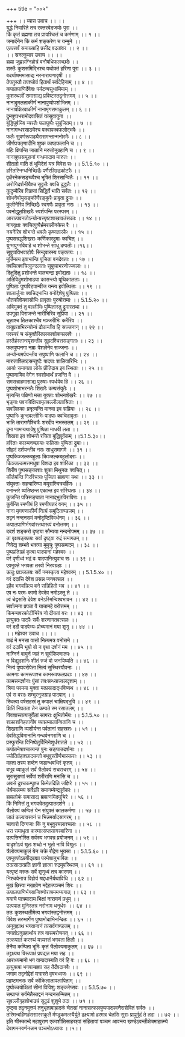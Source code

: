 +++
title = "००५"

+++
।। व्यास उवाच ।। ।।  
युद्धे निवारिते तत्र रक्तस्वेदजयोः पुरा ।।  
किं कृतं ब्रह्मणा तत्र प्रायश्चित्तं च कर्मणाम् ।। १ ।।  
जनार्दनेन किं कर्म शङ्करेण च यन्मुने ।।  
एतत्सर्वं समाख्याहि प्रसीद वदतांवर ।। २ ।।  
।। सनत्कुमार उवाच ।। ।।  
ब्रह्मा जुह्वन्नग्निहोत्रं वनौषधिफलच्छदैः ।।  
शस्तैः कुशसमिद्भिश्च यथोक्तं हरिणा पुरा ।। ३ ।।  
बदर्याश्रममासाद्य नरनारायणावृषी ।।  
तेपतुस्तौ तपश्चोग्रं हितार्थं सर्वदेहिनाम् ।। ४ ।।  
कपालपाणिर्देवेशः पर्यटन्वसुधामिमाम् ।।  
कुशस्थलीं समासाद्य प्रविष्टस्तद्वनोत्तमम् ।। ५ ।।  
नानाद्रुमलताकीर्णं नानापुष्पोपशोभितम् ।।  
नानापक्षिरवाकीर्णं नानामृगसमाकुलम् ।। ६ ।।  
द्रुमपुष्पभरामोदवासितं यत्सुवायुना ।।  
बुद्धिपूर्वमिव न्यस्तैः फलपुष्पैः सुपूजितम्।। ७ ।।  
नानागन्धरसाढ्यैश्च पक्वापक्वफलोद्भवैः ।।  
फलैः सुवर्णरूपाढ्यैरासमन्तान्मनोरमैः ।। ८ ।।  
जीर्णपत्रतृणादीनि शुष्क काष्ठफलानि च ।।  
बहिः क्षिपन्ति जातानि मरुतोनुग्रहाणि च ।। ९ ।।  
नानापुष्पसमूहानां गन्धमादाय मारुतः ।।  
शीतलो वाति तं भूमिदेशं यत्र विवेश सः ।। 5.1.5.१० ।।  
हरितस्निग्धनिच्छिद्रैः पर्णैरञ्छिद्रकोटरैः ।।  
वृक्षैरनेकसङ्ख्यैश्च भूषितं शिरसान्वितैः ।। ११ ।।  
अरोगिदर्शनीयैश्च सुवृत्तैः क्वचि दुद्धतैः ।।  
कुटुम्बैरिव विप्राणां सिद्धिर्वै भाति सर्वतः ।। १२ ।।  
शोभनैर्वायुसङ्कीर्णैरङ्कुरैः प्रावृता द्रुमाः ।।  
कुलीनैरिव निच्छिद्रैः स्वगणैः प्रावृता नराः ।। १३ ।।  
पवनोद्धूतशिखरैः स्पर्शयन्ति परस्परम् ।।  
आरात्पवनतोऽन्योन्यस्पृष्टशाखावतंसकाः ।। १४ ।।  
नागवृक्षाः क्वचित्पुष्पैर्भ्रमरालीनकेस रैः ।।  
नयनैरिव शोभन्ते धवलैः कृष्णतारकैः ।। १५ ।।  
पुष्पसन्नद्धशिखराः कर्णिकारद्रुमाः क्वचित् ।।  
युग्मयुग्मविवाहे च शोभन्ते साधु दम्पतीः।।१६।।  
सुपुष्पविभवाटोपैः सिन्दुवारस्य पङ्क्तयः ।।  
मूर्तिमत्य इवाभान्ति पूजिता वनदेवताः ।। १७ ।।  
क्वचित्क्वचित्कुन्दलताः सुपुष्पाभरणोज्ज्वलाः ।।  
दिक्षुदिक्षु प्रशोभन्ते बालचन्द्रा इवोद्यताः ।। १८ ।।  
अतिविद्रुमशोभाढ्या कासन्त्यो यूथिकालताः ।।  
पुष्पिताः पुष्पविटपान्वीज यन्त्य इवोत्थिताः ।। १९ ।।  
शालार्जुनाः क्वचिद्भान्ति वनोद्देशेषु पुष्पिताः ।।  
धौतकौशेयवासोभिः प्रावृताः पुरुषोत्तमाः ।। 5.1.5.२० ।।  
अविमुक्तं तु वल्लीभिः पुष्पितास्तु द्रुमास्तथा ।।  
उपगूढा विराजन्ते नारीभिरिव सुप्रिया ।। २१ ।।  
चूताश्च तिलकाश्चैव मञ्जरीभिः करैरिव ।।  
वायुप्रत्ताभिरन्योन्यं ढौकन्तीव हि सज्जनान् ।। २२ ।।  
परस्परं च संयुक्तैस्तिलकाशोकपल्लवैः ।।  
हस्तैर्हस्तान्स्पृशन्तीव सुहृदश्चित्तसङ्गताः ।। २३ ।।  
फलपुष्पनगा नम्राः पेशलेनेव सज्जनाः ।।  
अन्योन्यमर्पयन्तीव सपुष्पाणि फलानि च ।। २४ ।।  
मारुताश्लिष्टसन्तुष्टैः पादपाः शालिवारिभिः ।।  
आर्याः समागता लोके प्रीतिदाय इव स्थिताः ।। २५ ।।  
पुष्पाणामिव वेगेन स्वशोभार्थं व्रजन्ति वै ।।  
समसन्नाहमासाद्य पुरुषाः स्पर्धयेव हि ।। २६ ।।  
पुष्पशोभाभरनतैः शिखरैः कम्पसंयुतैः ।।  
नृत्यन्ति पक्षिणो मत्ता युक्ताः शोभनशेखरैः ।। २७ ।।  
भृङ्गाः पवनविक्षिप्तामृतवल्लीलताश्रिताः ।।  
सवल्लिकाः प्रनृत्यन्ति मानवा इव सप्रियाः ।। २८ ।।  
पुष्पाभिः कुन्दवल्लीभिः पादपाः क्वचिदावृताः ।।  
भाति तारागणैश्चित्रैः शरदीव नभस्तलम् ।। २९ ।।  
द्रुमा णामप्यथाग्रेषु पुष्पिता माधवी लता ।।  
शिखरा इव शोभन्ते रचिता बुद्धिपूर्वकम् ।।5.1.5.३०।।  
हरिताः काञ्चनच्छायाः फलिताः पुष्पिता द्रुमाः।।  
सौहृदं दर्शयन्तीव नराः साधुसमागमे ।। ३१ ।।  
पुष्पकिञ्जल्कबहुलाः किञ्जल्कबहुलोदराः ।।  
किञ्जल्कमत्तमधुपा विशदा इव शारिका ।। ३२ ।।  
शिरीष पुष्पसङ्काशाः शुका मिथुनतः क्वचित्।।  
कीर्तयन्ति गिरश्चित्राः पूजिता ब्राह्मणा यथा ।। ३३ ।।  
संयुक्ताः सहचारिण्या मयूराश्चित्रबर्हिणः ।।  
वनान्तरे व्यतिष्ठन्त एकान्त इव संस्थिताः ।। ३४ ।।  
कूजन्ति पत्रिसङ्घाता नानाद्भुतविराविणः ।।  
कुर्वन्ति रमणीयं हि रमणीयतरं वनम् ।। ३५ ।।  
नाना मृगगणाकीर्णं नित्यं समुदिताण्डजम् ।।  
तद्वनं नन्दनसमं मनोदृष्टिविवर्धनम् ।। ३६ ।।  
कपालपाणिर्भगवांस्तथारूपं वनोत्तमम् ।।  
ददर्श शङ्करो दृष्ट्या सौम्यया नन्दनोपमम् ।। ३७ ।।  
ता वृक्षपङ्क्तयः सर्वा दृष्ट्वा रुद्रं समागतम् ।।  
निवेद्य शम्भवे भक्त्या मुमुचुः पुष्पसम्पदम् ।। ३८ ।।  
पुष्पप्रतिग्रहं कृत्वा पादपानां महेश्वरः ।।  
वरं वृणीध्वं भद्रं वः पादपानित्युवाच सः ।। ३९ ।।  
एवमुक्ते भगवता तरवो निरवग्रहाः ।।  
ऊचुः प्राञ्जलयः सर्वे नमस्कृत्य महेश्वरम् ।। 5.1.5.४० ।।  
वरं ददासि देवेश प्रसन्न जनवत्सल ।।  
इहैव भगवन्नित्य वने सन्निहितो भव ।। ४१ ।।  
एष नः परमः कामो देवदेव नमोऽस्तु ते ।।  
त्वं चेद्वससि देवेश वनेऽस्मिन्विश्वभावन ।। ४२ ।।  
सर्वात्मना प्रपन्ना वै याचामहे वरोत्तमम् ।।  
किमन्यवरकोटीभिरेष नो दीयतां वरः ।। ४३ ।।  
इत्युक्तः पादपैः सर्वैः शरणागतवत्सलः ।।  
वरं ददौ पादपेभ्यः प्रोच्यमानं मया शृणु ।। ४४ ।।  
।। महेश्वर उवाच ।। ।।  
बाढं मे मनसा वासो नित्यमत्र वनोत्तमे ।।  
वरं ददामि भूयो वो न वृथा दर्शनं मम ।। ४५ ।।  
नाग्निर्न वायुर्न जलं न सूर्यकिरणातपः ।।  
न विद्युदशनिः शीतं रुजं वो जनयिष्यति ।। ४६ ।।  
नित्यं पुष्पवरोपेता नित्यं सुस्थिरयौवनाः ।।  
कामगाः कामरूपाश्च कामरूपफलप्रदाः ।। ४७ ।।  
कामसन्दर्शनाः पुंसां तपःसन्ध्याज्वलदृशाम् ।।  
श्रिया परमया युक्ता मत्प्रसादाद्भविष्यथ ।। ४८ ।।  
एवं स वरदः शम्भुरनुजग्राह पादपान् ।।  
स्थित्वा वर्षसहस्रं तु कपालं चाक्षिपद्भुवि ।। ४९ ।।  
क्षितिं निपतता तेन कम्पते स्म रसातलम् ।।  
विवशास्तत्यजुर्वेलां सागराः क्षुभितोर्मयः ।। 5.1.5.५० ।।  
शक्राशनिहतानीव व्याघ्रव्यालान्वितानि च ।।  
शिखराणि व्यशीर्यन्त पर्वतानां सहस्रशः ।। ५१ ।।  
देवसिद्धविमानानि गन्धर्वनगराणि च ।।  
प्रस्फुरन्ति विनिष्पेतुर्विनिनेशुर्धरातले ।। ५२ ।।  
कपोतमेषाश्चात्यन्तं पुनः सङ्घातदर्शनाः ।।  
ज्योतिर्ग्रहाश्छादयन्तो बभूवुस्तीर्णभास्कराः ।। ५३ ।।  
महता तस्य शब्देन जडान्धबधिरं कृतम् ।।  
बभूव व्याकुलं सर्वं त्रैलोक्यं सचराचरम् ।। ५४ ।।  
सुरासुराणां सर्वेषां शरीराणि मनांसि च ।।  
अवसे दुश्चकम्पुश्च किमेतदिति जज्ञिरे ।। ५५ ।।  
धैर्यमालम्ब्य सर्वेऽपि समागम्येन्द्रपूर्वकाः ।।  
ब्रह्मलोकं समासाद्य ब्रह्माणमिदमूचिरे ।। ५६ ।।  
किं निमित्तं तु भगवन्नेतदुत्पातदर्शने ।।  
त्रैलोक्यं कम्पितं येन संयुक्तं कालकर्मणा ।। ५७ ।।  
जातं कल्पावसानं च भिन्नमर्यादसागरम् ।।  
चत्वारो दिग्गजाः किं नु बभूवुरचलाश्चलाः ।। ५८ ।।  
धरा समाधृता कस्मात्सप्तसागरवारिणा ।।  
उत्पत्तिर्नास्ति सर्वस्य भगवन्न प्रयोजनम् ।। ५९ ।।  
यादृशोऽयं श्रुतः शब्दो न भूतो नापि विश्रुतः ।।  
त्रैलोक्यमाकुलं येन चक्रे रौद्रेण भूयसा ।। 5.1.5.६० ।।  
एवमुक्तोऽब्रवीद्ब्रह्मा परमेशानुभावितः ।।  
तत्प्रसादात्प्रति ज्ञानी ज्ञात्वा रुद्रमुपस्थितम् ।। ६१ ।।  
यत्पृष्टं मरुतः सर्वे शृणुध्वं तत्र कारणम् ।।  
निश्चयेनात्र विज्ञेयं श्रद्दधानैर्यथाविधि ।। ६२ ।।  
मुखं छित्त्वा नखाग्रेण मद्देहात्पञ्चमं शिरः ।।  
कपालपाणिर्भगवान्विष्णोराश्रममभ्यगात् ।। ६३ ।।  
ययाचे पात्रमादाय भिक्षां नारायणं प्रभुम् ।।  
उत्पपात मुनिस्तत्र नरोनाम धनुर्धरः ।। ६४ ।।  
ततः कुशस्थलीमेत्य भगवांस्तद्वनोत्तमम् ।।  
विवेश तरुमार्गेण पुष्पामोदाभिनन्दितः ।। ६५ ।।  
अनुगृह्याथ भगवान्वनं तत्सर्वगाण्डजम् ।।  
जगतोऽनुग्रहार्थाय तत्र वासमरोचयत् ।। ६६ ।।  
तत्कपालं करस्थं यन्न्यस्तं भगवता क्षितौ ।।  
तेनैषा कम्पिता भूमिः कृतं त्रैलोक्यमाकुलम् ।। ६७ ।।  
तद्द्रक्ष्यथ विरूपाक्षं प्रपद्यत मया सह ।।  
आराध्यमानो भग वान्प्रदास्यति वरं हि वः ।। ६८ ।।  
इत्युक्त्वा भगवान्ब्रह्मा सह तैर्देवदानवैः ।।  
जगाम तद्वनोद्देशं यत्रास्ते वृषभध्वजः ।। ६९ ।।  
प्रहृष्टमनसः सर्वे कोकिलालापलापिताम् ।।  
पुष्पोच्चयोक्षितां सीमां विविशुः शङ्करेप्सवः ।। 5.1.5.७० ।।  
सम्प्राप्तं सर्वमेतैस्तद्वनं नन्दनसम्मितम् ।।  
सुवल्लीगृहशोभाढ्यं सुदृढं शुशुभे तदा ।। ७१ ।।  
दृष्ट्वा तद्वनमुत्तमं तनुभृतामाह्रादकं चेतसां नानासत्फलपुष्पपादपवनैरासेवितं सर्वतः ।।  
तस्मिन्बर्हिणहंससारसकुलै र्मण्डूकमत्स्यैर्युते द्रक्ष्यामो हरमत्र चेतसि सुराः प्रापुर्मुदं ते तदा ।। ७२ ।।  
इति श्रीस्कान्दे महापुराण एकाशीतिसाहस्र्यां संहितायां पञ्चम आवन्त्य खण्डेऽवन्तीक्षेत्रमाहात्म्ये देवागमनवर्णनन्नाम पञ्चमोऽध्यायः ।।५।।